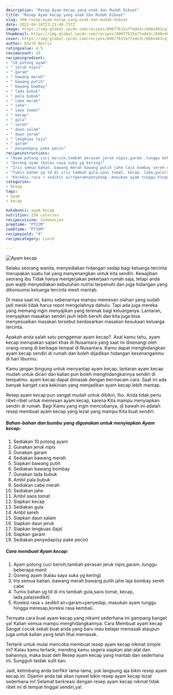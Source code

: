 ```yaml
---
description: "Resep Ayam kecap yang enak dan Mudah Dibuat"
title: "Resep Ayam kecap yang enak dan Mudah Dibuat"
slug: 360-resep-ayam-kecap-yang-enak-dan-mudah-dibuat
date: 2021-04-16T23:21:49.717Z
image: https://img-global.cpcdn.com/recipes/89677615a7fede3c/680x482cq70/ayam-kecap-foto-resep-utama.jpg
thumbnail: https://img-global.cpcdn.com/recipes/89677615a7fede3c/680x482cq70/ayam-kecap-foto-resep-utama.jpg
cover: https://img-global.cpcdn.com/recipes/89677615a7fede3c/680x482cq70/ayam-kecap-foto-resep-utama.jpg
author: Edith Norris
ratingvalue: 4.5
reviewcount: 10
recipeingredient:
- "10 potong ayam"
- " jeruk nipis"
- " garam"
- " bawang merah"
- " bawang putih"
- " bawang bombay"
- " lada bubuk"
- " pala bubuk"
- " cabe merah"
- " jahe"
- " saos tomat"
- " kecap"
- " gula"
- " sereh"
- " daun salam"
- " daun jeruk"
- " lengkuas laja"
- " garam"
- " penyedapsy pake pecin"
recipeinstructions:
- "Ayam potong cuci bersih,tambah perasan jeruk nipis,garam..tunggu beberapa menit"
- "Goreng ayam (kalau saya suka yg kering)"
- "Iris semua bahan..bawang merah bawang putih jahe laja bombay sereh cabe"
- "Tumis bahan yg td di iris tambah gula,saos tomat, kecap, lada,pala(sedikit)"
- "Koreksi rasa + sedikit air+garam+penyedap..masukan ayam tunggu hingga meresap,koreksi rasa kembali.."
categories:
- Resep
tags:
- ayam
- kecap

katakunci: ayam kecap 
nutrition: 150 calories
recipecuisine: Indonesian
preptime: "PT22M"
cooktime: "PT36M"
recipeyield: "4"
recipecategory: Lunch

---
```



![Ayam kecap](https://img-global.cpcdn.com/recipes/89677615a7fede3c/680x482cq70/ayam-kecap-foto-resep-utama.jpg)

Selaku seorang wanita, menyediakan hidangan sedap bagi keluarga tercinta merupakan suatu hal yang menyenangkan untuk kita sendiri. Kewajiban seorang ibu Tidak hanya mengerjakan pekerjaan rumah saja, tetapi anda pun wajib menyediakan kebutuhan nutrisi terpenuhi dan juga hidangan yang dikonsumsi keluarga tercinta mesti mantab.

Di masa  saat ini, kamu sebenarnya mampu memesan olahan yang sudah jadi meski tidak harus repot mengolahnya dahulu. Tapi ada juga mereka yang memang ingin menyajikan yang terenak bagi keluarganya. Lantaran, menyajikan masakan sendiri jauh lebih bersih dan kita juga bisa menyesuaikan masakan tersebut berdasarkan masakan kesukaan keluarga tercinta. 



Apakah anda salah satu penggemar ayam kecap?. Asal kamu tahu, ayam kecap merupakan sajian khas di Nusantara yang saat ini disenangi oleh orang-orang di berbagai tempat di Nusantara. Kamu dapat menghidangkan ayam kecap sendiri di rumah dan boleh dijadikan hidangan kesenanganmu di hari liburmu.

Kamu jangan bingung untuk menyantap ayam kecap, lantaran ayam kecap mudah untuk dicari dan kalian pun boleh menghidangkannya sendiri di tempatmu. ayam kecap dapat dimasak dengan bermacam cara. Saat ini ada banyak banget cara kekinian yang menjadikan ayam kecap lebih mantap.

Resep ayam kecap pun sangat mudah untuk dibikin, lho. Anda tidak perlu ribet-ribet untuk memesan ayam kecap, karena Kita mampu menyiapkan sendiri di rumah. Bagi Kamu yang ingin mencobanya, di bawah ini adalah resep membuat ayam kecap yang lezat yang mampu Kita buat sendiri.

<!--inarticleads1-->

##### Bahan-bahan dan bumbu yang digunakan untuk menyiapkan Ayam kecap:

1. Sediakan 10 potong ayam
1. Gunakan  jeruk nipis
1. Gunakan  garam
1. Sediakan  bawang merah
1. Siapkan  bawang putih
1. Sediakan  bawang bombay
1. Gunakan  lada bubuk
1. Ambil  pala bubuk
1. Sediakan  cabe merah
1. Sediakan  jahe
1. Ambil  saos tomat
1. Siapkan  kecap
1. Sediakan  gula
1. Ambil  sereh
1. Siapkan  daun salam
1. Siapkan  daun jeruk
1. Siapkan  lengkuas (laja)
1. Siapkan  garam
1. Sediakan  penyedap(sy pake pecin)




<!--inarticleads2-->

##### Cara membuat Ayam kecap:

1. Ayam potong cuci bersih,tambah perasan jeruk nipis,garam..tunggu beberapa menit
1. Goreng ayam (kalau saya suka yg kering)
1. Iris semua bahan..bawang merah bawang putih jahe laja bombay sereh cabe
1. Tumis bahan yg td di iris tambah gula,saos tomat, kecap, lada,pala(sedikit)
1. Koreksi rasa + sedikit air+garam+penyedap..masukan ayam tunggu hingga meresap,koreksi rasa kembali..




Ternyata cara buat ayam kecap yang nikamt sederhana ini gampang banget ya! Kalian semua mampu menghidangkannya. Cara Membuat ayam kecap Sangat cocok sekali buat anda yang baru mau belajar memasak ataupun juga untuk kalian yang telah lihai memasak.

Tertarik untuk mulai mencoba membuat resep ayam kecap nikmat simple ini? Kalau kamu tertarik, mending kamu segera siapkan alat-alat dan bahannya, maka buat deh Resep ayam kecap yang mantab dan sederhana ini. Sungguh taidak sulit kan. 

Jadi, ketimbang anda berfikir lama-lama, yuk langsung aja bikin resep ayam kecap ini. Dijamin anda tak akan nyesel bikin resep ayam kecap lezat sederhana ini! Selamat berkreasi dengan resep ayam kecap nikmat tidak ribet ini di tempat tinggal sendiri,ya!.

